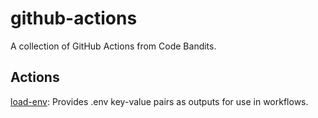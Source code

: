 # github-actions

A collection of GitHub Actions from Code Bandits.

## Actions

[load-env](load-env/): Provides .env key-value pairs as outputs for use in workflows.
